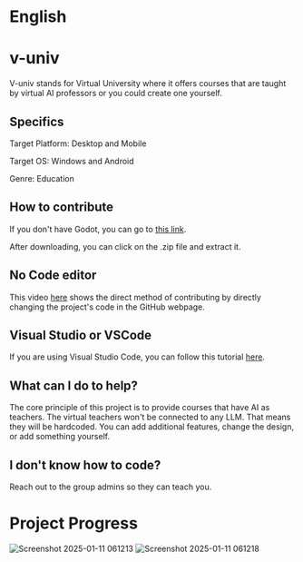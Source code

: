 # English

# v-univ
V-univ stands for Virtual University where it offers courses that are taught by virtual AI professors or you could create one yourself.

## Specifics
Target Platform: Desktop and Mobile

Target OS: Windows and Android

Genre: Education

## How to contribute
If you don't have Godot, you can go to [this link](https://github.com/godotengine/godot/releases/download/4.3-stable/Godot_v4.3-stable_mono_win64.zip).

After downloading, you can click on the .zip file and extract it.

## No Code editor
This video [here](https://youtu.be/yr6IzOGoMsQ) shows the direct method of contributing by directly changing the project's code in the GitHub webpage.

## Visual Studio or VSCode
If you are using Visual Studio Code, you can follow this tutorial [here](https://youtu.be/LfrzGQimd4U).

## What can I do to help?
The core principle of this project is to provide courses that have AI as teachers. The virtual teachers won't be connected to any LLM. That means they will be hardcoded. You can add additional features, change the design, or add something yourself.

## I don't know how to code?
Reach out to the group admins so they can teach you.


# Project Progress
![Screenshot 2025-01-11 061213](https://github.com/user-attachments/assets/e4150a85-db5e-4b60-9c39-559a0b8b0e73)
![Screenshot 2025-01-11 061218](https://github.com/user-attachments/assets/ff84cbff-450f-486d-94d7-43d0251812e7)




